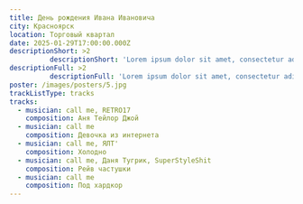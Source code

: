 ```yaml
---
title: День рождения Ивана Ивановича
city: Красноярск
location: Торговый квартал
date: 2025-01-29T17:00:00.000Z
descriptionShort: >2
          descriptionShort: 'Lorem ipsum dolor sit amet, consectetur adipiscing elit, sed do eiusmod tempor incididunt ut labore et dolore magna aliqua.',
descriptionFull: >2
          descriptionFull: 'Lorem ipsum dolor sit amet, consectetur adipiscing elit, sed do eiusmod tempor incididunt ut labore et dolore magna aliqua. Ut enim ad minim veniam, quis nostrud exercitation ullamco laboris nisi ut aliquip ex ea commodo consequat. Duis aute irure dolor in reprehenderit in voluptate velit esse cillum dolore eu fugiat nulla pariatur. Excepteur sint occaecat cupidatat non proident, sunt in culpa qui officia deserunt mollit anim id est laborum.',
poster: /images/posters/5.jpg
trackListType: tracks
tracks:
  - musician: call me, RETRO17
    composition: Аня Тейлор Джой
  - musician: call me
    composition: Девочка из интернета
  - musician: call me, ЯЛТ'
    composition: Холодно
  - musician: call me, Даня Тугрик, SuperStyleShit
    composition: Рейв частушки
  - musician: call me
    composition: Под хардкор
---
```

